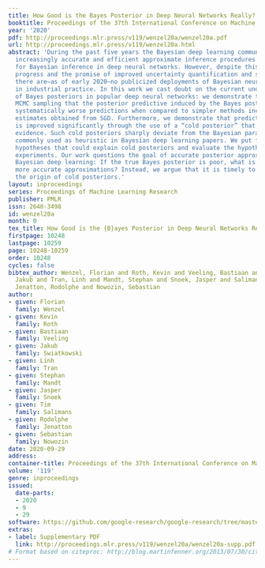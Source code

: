 ```yaml
---
title: How Good is the Bayes Posterior in Deep Neural Networks Really?
booktitle: Proceedings of the 37th International Conference on Machine Learning
year: '2020'
pdf: http://proceedings.mlr.press/v119/wenzel20a/wenzel20a.pdf
url: http://proceedings.mlr.press/v119/wenzel20a.html
abstract: 'During the past five years the Bayesian deep learning community has developed
  increasingly accurate and efficient approximate inference procedures that allow
  for Bayesian inference in deep neural networks. However, despite this algorithmic
  progress and the promise of improved uncertainty quantification and sample efficiency
  there are—as of early 2020—no publicized deployments of Bayesian neural networks
  in industrial practice. In this work we cast doubt on the current understanding
  of Bayes posteriors in popular deep neural networks: we demonstrate through careful
  MCMC sampling that the posterior predictive induced by the Bayes posterior yields
  systematically worse predictions when compared to simpler methods including point
  estimates obtained from SGD. Furthermore, we demonstrate that predictive performance
  is improved significantly through the use of a “cold posterior” that overcounts
  evidence. Such cold posteriors sharply deviate from the Bayesian paradigm but are
  commonly used as heuristic in Bayesian deep learning papers. We put forward several
  hypotheses that could explain cold posteriors and evaluate the hypotheses through
  experiments. Our work questions the goal of accurate posterior approximations in
  Bayesian deep learning: If the true Bayes posterior is poor, what is the use of
  more accurate approximations? Instead, we argue that it is timely to focus on understanding
  the origin of cold posteriors.'
layout: inproceedings
series: Proceedings of Machine Learning Research
publisher: PMLR
issn: 2640-3498
id: wenzel20a
month: 0
tex_title: How Good is the {B}ayes Posterior in Deep Neural Networks Really?
firstpage: 10248
lastpage: 10259
page: 10248-10259
order: 10248
cycles: false
bibtex_author: Wenzel, Florian and Roth, Kevin and Veeling, Bastiaan and Swiatkowski,
  Jakub and Tran, Linh and Mandt, Stephan and Snoek, Jasper and Salimans, Tim and
  Jenatton, Rodolphe and Nowozin, Sebastian
author:
- given: Florian
  family: Wenzel
- given: Kevin
  family: Roth
- given: Bastiaan
  family: Veeling
- given: Jakub
  family: Swiatkowski
- given: Linh
  family: Tran
- given: Stephan
  family: Mandt
- given: Jasper
  family: Snoek
- given: Tim
  family: Salimans
- given: Rodolphe
  family: Jenatton
- given: Sebastian
  family: Nowozin
date: 2020-09-29
address: 
container-title: Proceedings of the 37th International Conference on Machine Learning
volume: '119'
genre: inproceedings
issued:
  date-parts:
  - 2020
  - 9
  - 29
software: https://github.com/google-research/google-research/tree/master/cold_posterior_bnn
extras:
- label: Supplementary PDF
  link: http://proceedings.mlr.press/v119/wenzel20a/wenzel20a-supp.pdf
# Format based on citeproc: http://blog.martinfenner.org/2013/07/30/citeproc-yaml-for-bibliographies/
---
```

